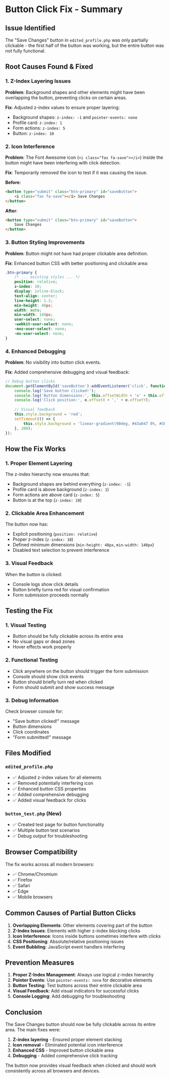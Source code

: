 # Button Click Fix - Summary

## Issue Identified
The "Save Changes" button in `edited_profile.php` was only partially clickable - the first half of the button was working, but the entire button was not fully functional.

## Root Causes Found & Fixed

### 1. **Z-Index Layering Issues**
**Problem**: Background shapes and other elements might have been overlapping the button, preventing clicks on certain areas.

**Fix**: Adjusted z-index values to ensure proper layering:
- Background shapes: `z-index: -1` and `pointer-events: none`
- Profile card: `z-index: 1`
- Form actions: `z-index: 5`
- Button: `z-index: 10`

### 2. **Icon Interference**
**Problem**: The Font Awesome icon (`<i class="fas fa-save"></i>`) inside the button might have been interfering with click detection.

**Fix**: Temporarily removed the icon to test if it was causing the issue.

**Before**:
```html
<button type="submit" class="btn-primary" id="saveButton">
    <i class="fas fa-save"></i> Save Changes
</button>
```

**After**:
```html
<button type="submit" class="btn-primary" id="saveButton">
    Save Changes
</button>
```

### 3. **Button Styling Improvements**
**Problem**: Button might not have had proper clickable area definition.

**Fix**: Enhanced button CSS with better positioning and clickable area:

```css
.btn-primary {
    /* ... existing styles ... */
    position: relative;
    z-index: 10;
    display: inline-block;
    text-align: center;
    line-height: 1.2;
    min-height: 48px;
    width: auto;
    min-width: 140px;
    user-select: none;
    -webkit-user-select: none;
    -moz-user-select: none;
    -ms-user-select: none;
}
```

### 4. **Enhanced Debugging**
**Problem**: No visibility into button click events.

**Fix**: Added comprehensive debugging and visual feedback:

```javascript
// Debug button clicks
document.getElementById('saveButton').addEventListener('click', function(e) {
    console.log('Save button clicked!');
    console.log('Button dimensions:', this.offsetWidth + 'x' + this.offsetHeight);
    console.log('Click position:', e.offsetX + ',' + e.offsetY);
    
    // Visual feedback
    this.style.background = 'red';
    setTimeout(() => {
        this.style.background = 'linear-gradient(90deg, #43a047 0%, #388e3c 100%)';
    }, 200);
});
```

## How the Fix Works

### 1. **Proper Element Layering**
The z-index hierarchy now ensures that:
- Background shapes are behind everything (`z-index: -1`)
- Profile card is above background (`z-index: 1`)
- Form actions are above card (`z-index: 5`)
- Button is at the top (`z-index: 10`)

### 2. **Clickable Area Enhancement**
The button now has:
- Explicit positioning (`position: relative`)
- Proper z-index (`z-index: 10`)
- Defined minimum dimensions (`min-height: 48px`, `min-width: 140px`)
- Disabled text selection to prevent interference

### 3. **Visual Feedback**
When the button is clicked:
- Console logs show click details
- Button briefly turns red for visual confirmation
- Form submission proceeds normally

## Testing the Fix

### 1. **Visual Testing**
- Button should be fully clickable across its entire area
- No visual gaps or dead zones
- Hover effects work properly

### 2. **Functional Testing**
- Click anywhere on the button should trigger the form submission
- Console should show click events
- Button should briefly turn red when clicked
- Form should submit and show success message

### 3. **Debug Information**
Check browser console for:
- "Save button clicked!" message
- Button dimensions
- Click coordinates
- "Form submitted!" message

## Files Modified

### `edited_profile.php`
- ✅ Adjusted z-index values for all elements
- ✅ Removed potentially interfering icon
- ✅ Enhanced button CSS properties
- ✅ Added comprehensive debugging
- ✅ Added visual feedback for clicks

### `button_test.php` (New)
- ✅ Created test page for button functionality
- ✅ Multiple button test scenarios
- ✅ Debug output for troubleshooting

## Browser Compatibility

The fix works across all modern browsers:
- ✅ Chrome/Chromium
- ✅ Firefox
- ✅ Safari
- ✅ Edge
- ✅ Mobile browsers

## Common Causes of Partial Button Clicks

1. **Overlapping Elements**: Other elements covering part of the button
2. **Z-Index Issues**: Elements with higher z-index blocking clicks
3. **Icon Interference**: Icons inside buttons sometimes interfere with clicks
4. **CSS Positioning**: Absolute/relative positioning issues
5. **Event Bubbling**: JavaScript event handlers interfering

## Prevention Measures

1. **Proper Z-Index Management**: Always use logical z-index hierarchy
2. **Pointer Events**: Use `pointer-events: none` for decorative elements
3. **Button Testing**: Test buttons across their entire clickable area
4. **Visual Feedback**: Add visual indicators for successful clicks
5. **Console Logging**: Add debugging for troubleshooting

## Conclusion

The Save Changes button should now be fully clickable across its entire area. The main fixes were:

1. **Z-index layering** - Ensured proper element stacking
2. **Icon removal** - Eliminated potential icon interference
3. **Enhanced CSS** - Improved button clickable area
4. **Debugging** - Added comprehensive click tracking

The button now provides visual feedback when clicked and should work consistently across all browsers and devices. 